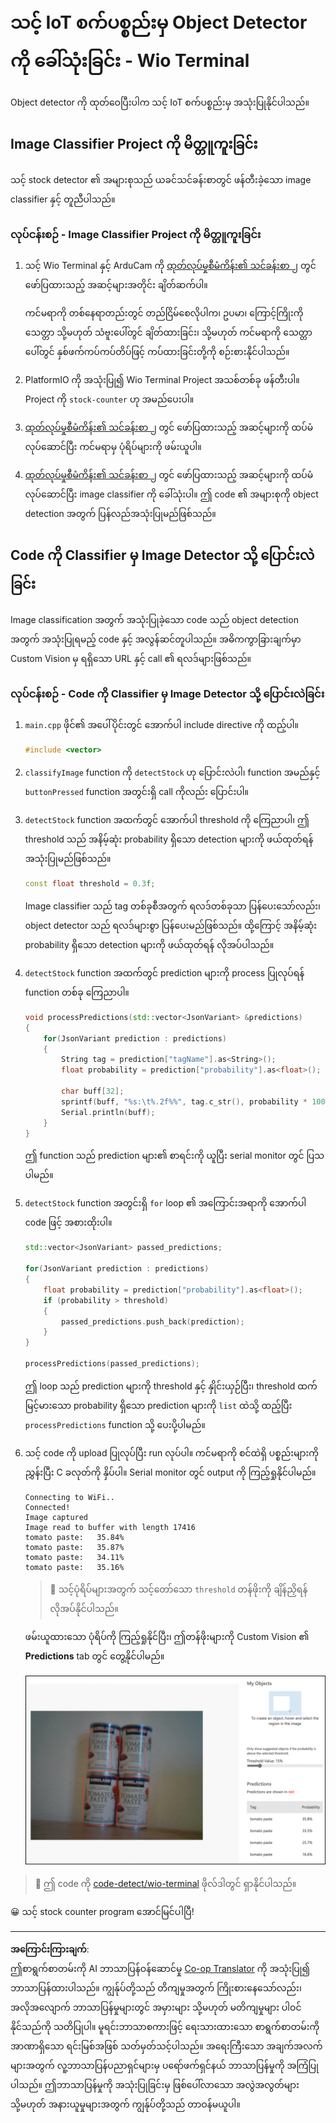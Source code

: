 <!--
CO_OP_TRANSLATOR_METADATA:
{
  "original_hash": "4cf1421420a6fab9ab4f2c391bd523b7",
  "translation_date": "2025-08-28T17:36:51+00:00",
  "source_file": "5-retail/lessons/2-check-stock-device/wio-terminal-object-detector.md",
  "language_code": "my"
}
-->
# သင့် IoT စက်ပစ္စည်းမှ Object Detector ကို ခေါ်သုံးခြင်း - Wio Terminal

Object detector ကို ထုတ်ဝေပြီးပါက သင့် IoT စက်ပစ္စည်းမှ အသုံးပြုနိုင်ပါသည်။

## Image Classifier Project ကို မိတ္တူကူးခြင်း

သင့် stock detector ၏ အများစုသည် ယခင်သင်ခန်းစာတွင် ဖန်တီးခဲ့သော image classifier နှင့် တူညီပါသည်။

### လုပ်ငန်းစဉ် - Image Classifier Project ကို မိတ္တူကူးခြင်း

1. သင့် Wio Terminal နှင့် ArduCam ကို [ထုတ်လုပ်မှုစီမံကိန်း၏ သင်ခန်းစာ ၂](../../../4-manufacturing/lessons/2-check-fruit-from-device/wio-terminal-camera.md#task---connect-the-camera) တွင် ဖော်ပြထားသည့် အဆင့်များအတိုင်း ချိတ်ဆက်ပါ။

    ကင်မရာကို တစ်နေရာတည်းတွင် တည်ငြိမ်စေလိုပါက၊ ဥပမာ၊ ကြောင့်ကြိုးကို သေတ္တာ သို့မဟုတ် သံဗူးပေါ်တွင် ချိတ်ထားခြင်း၊ သို့မဟုတ် ကင်မရာကို သေတ္တာပေါ်တွင် နှစ်ဖက်ကပ်ကပ်တိပ်ဖြင့် ကပ်ထားခြင်းတို့ကို စဉ်းစားနိုင်ပါသည်။

1. PlatformIO ကို အသုံးပြု၍ Wio Terminal Project အသစ်တစ်ခု ဖန်တီးပါ။ Project ကို `stock-counter` ဟု အမည်ပေးပါ။

1. [ထုတ်လုပ်မှုစီမံကိန်း၏ သင်ခန်းစာ ၂](../../../4-manufacturing/lessons/2-check-fruit-from-device/README.md#task---capture-an-image-using-an-iot-device) တွင် ဖော်ပြထားသည့် အဆင့်များကို ထပ်မံလုပ်ဆောင်ပြီး ကင်မရာမှ ပုံရိပ်များကို ဖမ်းယူပါ။

1. [ထုတ်လုပ်မှုစီမံကိန်း၏ သင်ခန်းစာ ၂](../../../4-manufacturing/lessons/2-check-fruit-from-device/README.md#task---classify-images-from-your-iot-device) တွင် ဖော်ပြထားသည့် အဆင့်များကို ထပ်မံလုပ်ဆောင်ပြီး image classifier ကို ခေါ်သုံးပါ။ ဤ code ၏ အများစုကို object detection အတွက် ပြန်လည်အသုံးပြုမည်ဖြစ်သည်။

## Code ကို Classifier မှ Image Detector သို့ ပြောင်းလဲခြင်း

Image classification အတွက် အသုံးပြုခဲ့သော code သည် object detection အတွက် အသုံးပြုရမည့် code နှင့် အလွန်ဆင်တူပါသည်။ အဓိကကွာခြားချက်မှာ Custom Vision မှ ရရှိသော URL နှင့် call ၏ ရလဒ်များဖြစ်သည်။

### လုပ်ငန်းစဉ် - Code ကို Classifier မှ Image Detector သို့ ပြောင်းလဲခြင်း

1. `main.cpp` ဖိုင်၏ အပေါ်ပိုင်းတွင် အောက်ပါ include directive ကို ထည့်ပါ။

    ```cpp
    #include <vector>
    ```

1. `classifyImage` function ကို `detectStock` ဟု ပြောင်းလဲပါ၊ function အမည်နှင့် `buttonPressed` function အတွင်းရှိ call ကိုလည်း ပြောင်းပါ။

1. `detectStock` function အထက်တွင် အောက်ပါ threshold ကို ကြေညာပါ၊ ဤ threshold သည် အနိမ့်ဆုံး probability ရှိသော detection များကို ဖယ်ထုတ်ရန် အသုံးပြုမည်ဖြစ်သည်။

    ```cpp
    const float threshold = 0.3f;
    ```

    Image classifier သည် tag တစ်ခုစီအတွက် ရလဒ်တစ်ခုသာ ပြန်ပေးသော်လည်း၊ object detector သည် ရလဒ်များစွာ ပြန်ပေးမည်ဖြစ်သည်။ ထို့ကြောင့် အနိမ့်ဆုံး probability ရှိသော detection များကို ဖယ်ထုတ်ရန် လိုအပ်ပါသည်။

1. `detectStock` function အထက်တွင် prediction များကို process ပြုလုပ်ရန် function တစ်ခု ကြေညာပါ။

    ```cpp
    void processPredictions(std::vector<JsonVariant> &predictions)
    {
        for(JsonVariant prediction : predictions)
        {
            String tag = prediction["tagName"].as<String>();
            float probability = prediction["probability"].as<float>();
    
            char buff[32];
            sprintf(buff, "%s:\t%.2f%%", tag.c_str(), probability * 100.0);
            Serial.println(buff);
        }
    }
    ```

    ဤ function သည် prediction များ၏ စာရင်းကို ယူပြီး serial monitor တွင် ပြသပါမည်။

1. `detectStock` function အတွင်းရှိ `for` loop ၏ အကြောင်းအရာကို အောက်ပါ code ဖြင့် အစားထိုးပါ။

    ```cpp
    std::vector<JsonVariant> passed_predictions;

    for(JsonVariant prediction : predictions) 
    {
        float probability = prediction["probability"].as<float>();
        if (probability > threshold)
        {
            passed_predictions.push_back(prediction);
        }
    }

    processPredictions(passed_predictions);
    ```

    ဤ loop သည် prediction များကို threshold နှင့် နှိုင်းယှဉ်ပြီး၊ threshold ထက် မြင့်မားသော probability ရှိသော prediction များကို `list` ထဲသို့ ထည့်ပြီး `processPredictions` function သို့ ပေးပို့ပါမည်။

1. သင့် code ကို upload ပြုလုပ်ပြီး run လုပ်ပါ။ ကင်မရာကို စင်ထဲရှိ ပစ္စည်းများကို ညွှန်းပြီး C ခလုတ်ကို နှိပ်ပါ။ Serial monitor တွင် output ကို ကြည့်ရှုနိုင်ပါမည်။

    ```output
    Connecting to WiFi..
    Connected!
    Image captured
    Image read to buffer with length 17416
    tomato paste:   35.84%
    tomato paste:   35.87%
    tomato paste:   34.11%
    tomato paste:   35.16%
    ```

    > 💁 သင့်ပုံရိပ်များအတွက် သင့်တော်သော `threshold` တန်ဖိုးကို ချိန်ညှိရန် လိုအပ်နိုင်ပါသည်။

    ဖမ်းယူထားသော ပုံရိပ်ကို ကြည့်ရှုနိုင်ပြီး၊ ဤတန်ဖိုးများကို Custom Vision ၏ **Predictions** tab တွင် တွေ့နိုင်ပါမည်။

    ![စင်ပေါ်ရှိ ခရမ်းချဉ်သီးပူစီ ၄ ကန်နှင့် ၄ ခု၏ detection တန်ဖိုးများ - 35.8%, 33.5%, 25.7% နှင့် 16.6%](../../../../../translated_images/custom-vision-stock-prediction.942266ab1bcca3410ecdf23643b9f5f570cfab2345235074e24c51f285777613.my.png)

> 💁 ဤ code ကို [code-detect/wio-terminal](../../../../../5-retail/lessons/2-check-stock-device/code-detect/wio-terminal) ဖိုလ်ဒါတွင် ရှာနိုင်ပါသည်။

😀 သင့် stock counter program အောင်မြင်ပါပြီ!

---

**အကြောင်းကြားချက်**:  
ဤစာရွက်စာတမ်းကို AI ဘာသာပြန်ဝန်ဆောင်မှု [Co-op Translator](https://github.com/Azure/co-op-translator) ကို အသုံးပြု၍ ဘာသာပြန်ထားပါသည်။ ကျွန်ုပ်တို့သည် တိကျမှုအတွက် ကြိုးစားနေသော်လည်း၊ အလိုအလျောက် ဘာသာပြန်မှုများတွင် အမှားများ သို့မဟုတ် မတိကျမှုများ ပါဝင်နိုင်သည်ကို သတိပြုပါ။ မူရင်းဘာသာစကားဖြင့် ရေးသားထားသော စာရွက်စာတမ်းကို အာဏာရှိသော ရင်းမြစ်အဖြစ် သတ်မှတ်သင့်ပါသည်။ အရေးကြီးသော အချက်အလက်များအတွက် လူ့ဘာသာပြန်ပညာရှင်များမှ ပရော်ဖက်ရှင်နယ် ဘာသာပြန်မှုကို အကြံပြုပါသည်။ ဤဘာသာပြန်မှုကို အသုံးပြုခြင်းမှ ဖြစ်ပေါ်လာသော အလွဲအလွတ်များ သို့မဟုတ် အနားယူမှုများအတွက် ကျွန်ုပ်တို့သည် တာဝန်မယူပါ။